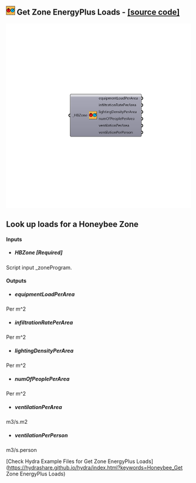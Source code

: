 ## ![](../../images/icons/Get_Zone_EnergyPlus_Loads.png) Get Zone EnergyPlus Loads - [[source code]](https://github.com/mostaphaRoudsari/honeybee/tree/master/src/Honeybee_Get%20Zone%20EnergyPlus%20Loads.py)

![](../../images/components/Get_Zone_EnergyPlus_Loads.png)

Look up loads for a Honeybee Zone
 -
 

#### Inputs
* ##### HBZone [Required]
Script input _zoneProgram.

#### Outputs
* ##### equipmentLoadPerArea
Per m^2
* ##### infiltrationRatePerArea
Per m^2
* ##### lightingDensityPerArea
Per m^2
* ##### numOfPeoplePerArea
Per m^2
* ##### ventilationPerArea
m3/s.m2
* ##### ventilationPerPerson
m3/s.person


[Check Hydra Example Files for Get Zone EnergyPlus Loads](https://hydrashare.github.io/hydra/index.html?keywords=Honeybee_Get Zone EnergyPlus Loads)